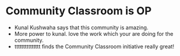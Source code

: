 # Community Classroom is OP

- Kunal Kushwaha says that this community is amazing.
- More power to kunal. love the work which your are doing for the community.
- ttttttttttttttt finds the Community Classroom initiative really great!
